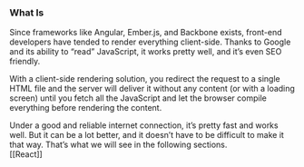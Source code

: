 ### What Is 

Since frameworks like Angular, Ember.js, and Backbone exists, front-end developers have tended to render everything client-side. Thanks to Google and its ability to “read” JavaScript, it works pretty well, and it’s even SEO friendly.<br>

With a client-side rendering solution, you redirect the request to a single HTML file and the server will deliver it without any content (or with a loading screen) until you fetch all the JavaScript and let the browser compile everything before rendering the content.<br>

Under a good and reliable internet connection, it’s pretty fast and works well. But it can be a lot better, and it doesn’t have to be difficult to make it that way. That’s what we will see in the following sections.<br>
[[React]]